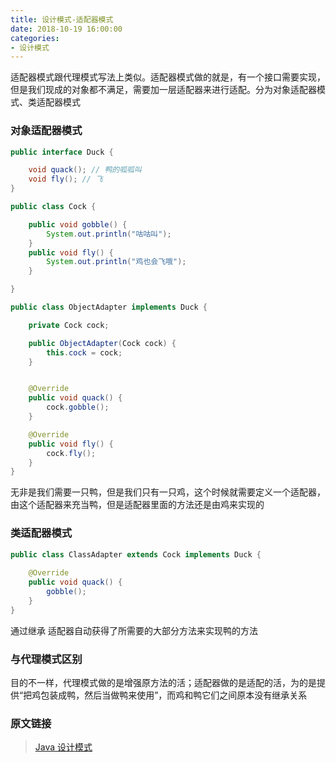 ```yaml
---
title: 设计模式-适配器模式
date: 2018-10-19 16:00:00
categories: 
- 设计模式
---
```


适配器模式跟代理模式写法上类似。适配器模式做的就是，有一个接口需要实现，但是我们现成的对象都不满足，需要加一层适配器来进行适配。分为对象适配器模式、类适配器模式
<!--more-->

### 对象适配器模式
```java
public interface Duck {

    void quack(); // 鸭的呱呱叫
    void fly(); // 飞
}
```
```java
public class Cock {

    public void gobble() {
        System.out.println("咕咕叫");
    }
    public void fly() {
        System.out.println("鸡也会飞哦");
    }

}
```
```java
public class ObjectAdapter implements Duck {

    private Cock cock;

    public ObjectAdapter(Cock cock) {
        this.cock = cock;
    }


    @Override
    public void quack() {
        cock.gobble();
    }

    @Override
    public void fly() {
        cock.fly();
    }
}
```
无非是我们需要一只鸭，但是我们只有一只鸡，这个时候就需要定义一个适配器，由这个适配器来充当鸭，但是适配器里面的方法还是由鸡来实现的

### 类适配器模式
```java
public class ClassAdapter extends Cock implements Duck {
    
    @Override
    public void quack() {
        gobble();
    }
}
```
通过继承 适配器自动获得了所需要的大部分方法来实现鸭的方法

### 与代理模式区别
目的不一样，代理模式做的是增强原方法的活；适配器做的是适配的活，为的是提供“把鸡包装成鸭，然后当做鸭来使用”，而鸡和鸭它们之间原本没有继承关系

### 原文链接
> [Java 设计模式](https://javadoop.com/post/design-pattern#%E9%80%82%E9%85%8D%E5%99%A8%E6%A8%A1%E5%BC%8F)  



